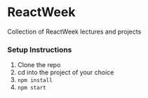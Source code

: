 # ReactWeek
Collection of ReactWeek lectures and projects

### Setup Instructions
1. Clone the repo
2. cd into the project of your choice
3. `npm install`
4. `npm start`
